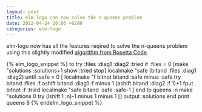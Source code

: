 ```yaml
---
layout: post
title: elm-logo can now solve the n-queens problem
date: 2022-04-24 20:06 +0200
categories: elm-logo
---
```


elm-logo now has all the features reqired to solve the n-queens problem using
this slightly modified [algorithm from Rosetta Code][n-queens-problem].

{% elm_logo_snippet %}
to try :files :diag1 :diag2 :tried
  if :files = 0 [make "solutions :solutions+1 show :tried stop]
  localmake "safe (bitand :files :diag1 :diag2)
  until :safe = 0 [ localmake "f bitnot bitand :safe minus :safe try bitand :files :f ashift bitand :diag1 :f minus 1 (ashift bitand :diag2 :f 1)+1 fput bitnot :f :tried localmake "safe bitand :safe :safe-1 ]
end
to queens :n
  make "solutions 0
  try (lshift 1 :n)-1 minus 1 minus 1 []
  output :solutions
end
print queens 8
{% endelm_logo_snippet %}

[n-queens-problem]: https://rosettacode.org/wiki/N-queens_problem#Logo
